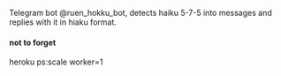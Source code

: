 Telegram bot @ruen_hokku_bot, detects haiku 5-7-5 into messages and replies with it in hiaku format.

#### not to forget
heroku ps:scale worker=1
